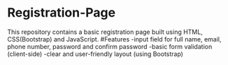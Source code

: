 # Registration-Page
This repository contains a basic registration page built using HTML, CSS(Bootstrap) and JavaScript.
#Features
-input field for full name, email, phone number, password and confirm password
-basic form validation (client-side)
-clear and user-friendly layout (using Bootstrap)
